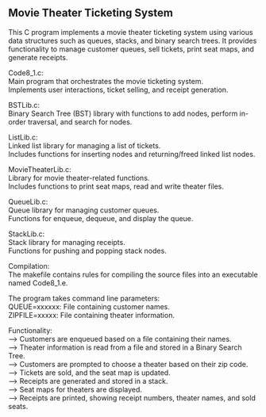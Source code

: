 ## Movie Theater Ticketing System  

This C program implements a movie theater ticketing system using various data structures such as queues, stacks, and binary search trees. It provides functionality to manage customer queues, sell tickets, print seat maps, and generate receipts.   

Code8_1.c:  
Main program that orchestrates the movie ticketing system.  
Implements user interactions, ticket selling, and receipt generation.  

BSTLib.c:  
Binary Search Tree (BST) library with functions to add nodes, perform in-order traversal, and search for nodes.    

ListLib.c:  
Linked list library for managing a list of tickets.  
Includes functions for inserting nodes and returning/freed linked list nodes.  

MovieTheaterLib.c:  
Library for movie theater-related functions.  
Includes functions to print seat maps, read and write theater files.  

QueueLib.c:  
Queue library for managing customer queues.  
Functions for enqueue, dequeue, and display the queue.  

StackLib.c:  
Stack library for managing receipts.  
Functions for pushing and popping stack nodes.  

Compilation:  
The makefile contains rules for compiling the source files into an executable named Code8_1.e.  

The program takes command line parameters:  
QUEUE=xxxxxx: File containing customer names.  
ZIPFILE=xxxxx: File containing theater information.  

Functionality:  
--> Customers are enqueued based on a file containing their names.  
--> Theater information is read from a file and stored in a Binary Search Tree.   
--> Customers are prompted to choose a theater based on their zip code.  
--> Tickets are sold, and the seat map is updated.  
--> Receipts are generated and stored in a stack.  
--> Seat maps for theaters are displayed.  
--> Receipts are printed, showing receipt numbers, theater names, and sold seats.  